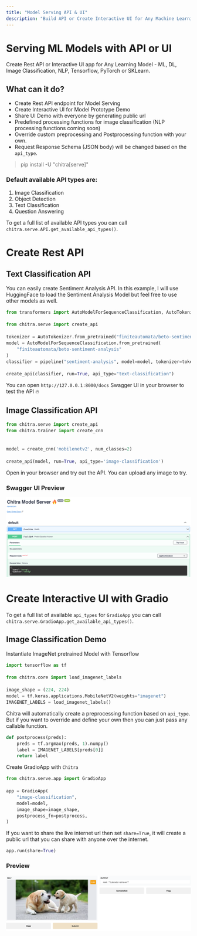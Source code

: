 ```yaml
---
title: "Model Serving API & UI"
description: "Build API or Create Interactive UI for Any Machine Learning & Deep Learning  Model with Tensorflow, PyTorch or SkLearn."
---
```


# Serving ML Models with API or UI

Create Rest API or Interactive UI app for Any Learning Model - ML, DL, Image Classification, NLP, Tensorflow, PyTorch or
SKLearn.

## What can it do?

- Create Rest API endpoint for Model Serving
- Create Interactive UI for Model Prototype Demo
- Share UI Demo with everyone by generating public url
- Predefined processing functions for image classification (NLP processing functions coming soon)
- Override custom preprocessing and Postprocessing function with your own.
- Request Response Schema (JSON body) will be changed based on the `api_type`.

> pip install -U "chitra[serve]"

### Default available API types are:

1. Image Classification
1. Object Detection
1. Text Classification
1. Question Answering

To get a full list of available API types you can call `chitra.serve.API.get_available_api_types()`.

# Create Rest API

## Text Classification API

You can easily create Sentiment Analysis API. In this example, I will use HuggingFace to load the Sentiment Analysis
Model but feel free to use other models as well.

```python
from transformers import AutoModelForSequenceClassification, AutoTokenizer, pipeline

from chitra.serve import create_api

tokenizer = AutoTokenizer.from_pretrained("finiteautomata/beto-sentiment-analysis")
model = AutoModelForSequenceClassification.from_pretrained(
    "finiteautomata/beto-sentiment-analysis"
)
classifier = pipeline("sentiment-analysis", model=model, tokenizer=tokenizer)

create_api(classifier, run=True, api_type="text-classification")
```

You can open `http://127.0.0.1:8000/docs` Swagger UI in your browser to test the API 🔥

## Image Classification API

```python
from chitra.serve import create_api
from chitra.trainer import create_cnn


model = create_cnn('mobilenetv2', num_classes=2)

create_api(model, run=True, api_type='image-classification')
```

Open in your browser and try out the API. You can upload any image to try.

### Swagger UI Preview

![png](preview-qna.png)

# Create Interactive UI with Gradio

To get a full list of available `api_types` for `GradioApp` you can call `chitra.serve.GradioApp.get_available_api_types()`.

## Image Classification Demo

Instantiate ImageNet pretrained Model with Tensorflow

```python
import tensorflow as tf

from chitra.core import load_imagenet_labels

image_shape = (224, 224)
model = tf.keras.applications.MobileNetV2(weights="imagenet")
IMAGENET_LABELS = load_imagenet_labels()
```

Chitra will automatically create a preprocessing function based on `api_type`.
But if you want to override and define
your own then you can just pass any callable function.

```python
def postprocess(preds):
    preds = tf.argmax(preds, 1).numpy()
    label = IMAGENET_LABELS[preds[0]]
    return label
```

Create GradioApp with `Chitra`

```python
from chitra.serve.app import GradioApp

app = GradioApp(
    "image-classification",
    model=model,
    image_shape=image_shape,
    postprocess_fn=postprocess,
)
```

If you want to share the live internet url then set `share=True`, it will create a public url that you can share with
anyone over the internet.

```python
app.run(share=True)
```
### Preview
![png](preview-app-image-clf.png)
